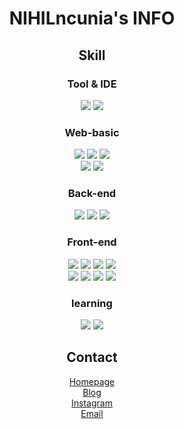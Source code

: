 <h1 align="center">NIHILncunia's INFO</h1>

<h2 align="center">Skill</h2>

<h3 align="center">Tool & IDE</h3>
<p align="center">
  <img src="https://img.shields.io/badge/visual_studio_code-007ACC?style=for-the-badge&logo=visualstudiocode&logoColor=ffffff"/>
  <img src="https://img.shields.io/badge/webstorm-000000?style=for-the-badge&logo=webstorm&logoColor=ffffff"/>
</p>

<h3 align="center">Web-basic</h3>
<p align="center">
  <img src="https://img.shields.io/badge/HTML-E34F26?style=for-the-badge&logo=html5&logoColor=white"/>
  <img src="https://img.shields.io/badge/CSS-1572B6?style=for-the-badge&logo=css3&logoColor=white"/>
  <img src="https://img.shields.io/badge/JavaScript-F7DF1E?style=for-the-badge&logo=javascript&logoColor=000000"/>
  <br />
  <img src="https://img.shields.io/badge/Node-339933?style=for-the-badge&logo=node.js&logoColor=ffffff"/>
  <img src="https://img.shields.io/badge/TypeScript-3178C6?style=for-the-badge&logo=typescript&logoColor=ffffff"/>
</p>

<h3 align="center">Back-end</h3>
<p align="center">
  <img src="https://img.shields.io/badge/Express-000000?style=for-the-badge&logo=express&logoColor=ffffff" />
  <img src="https://img.shields.io/badge/Nest.js-E0234E?style=for-the-badge&logo=nestjs&logoColor=ffffff" />
  <img src="https://img.shields.io/badge/prisma-2D3748?style=for-the-badge&logo=prisma&logoColor=FFFFFF"/>
</p>

<h3 align="center">Front-end</h3>
<p align="center">
  <img src="https://img.shields.io/badge/tailwind_css-06B6D4?style=for-the-badge&logo=tailwindcss&logoColor=ffffff"/>
  <img src="https://img.shields.io/badge/React-61DAFB?style=for-the-badge&logo=react&logoColor=000000"/>
  <img src="https://img.shields.io/badge/react_router-CA4245?style=for-the-badge&logo=reactrouter&logoColor=ffffff"/>
  <img src="https://img.shields.io/badge/Next.js-000000?style=for-the-badge&logo=next.js&logoColor=ffffff"/>
  <br>
  <img src="https://img.shields.io/badge/redux_toolkit-764ABC?style=for-the-badge&logo=redux&logoColor=FFFFFF"/>
  <img src="https://img.shields.io/badge/vue.js-4FC08D?style=for-the-badge&logo=vuedotjs&logoColor=FFFFFF"/>
  <img src="https://img.shields.io/badge/React_Query-FF4154?style=for-the-badge&logo=reactquery&logoColor=ffffff"/>
  <img src="https://img.shields.io/badge/react_hook_form-EC5990?style=for-the-badge&logo=reacthookform&logoColor=ffffff"/>
</p>

<h3 align="center">learning</h3>
<p align="center">
  <img src="https://img.shields.io/badge/typeorm-262627?style=for-the-badge&logo=typeorm&logoColor=ffffff"/>
  <img src="https://img.shields.io/badge/swagger_ui-85EA2D?style=for-the-badge&logo=swagger&logoColor=000000"/>
</p>

<h2 align="center">Contact</h2>

<p align="center">
  <a href="https://nihilncunia.github.io/" target="_blank" rel="noreferrer noopener">
    Homepage
  </a><br />
  <a href="https://nihilncunia.dev/" target="_blank" rel="noreferrer noopener">
    Blog
  </a><br />
  <a href="https://www.instagram.com/nihil_illust/" target="_blank" rel="noreferrer noopener">
    Instagram
  </a><br />
  <a href="mailto:anikai7556@gmail.com" target="_blank" rel="noreferrer noopener">
    Email
  </a>
</p>
